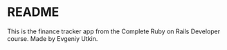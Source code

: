 # README

This is the finance tracker app from the Complete Ruby on Rails Developer course.
Made by Evgeniy Utkin.

